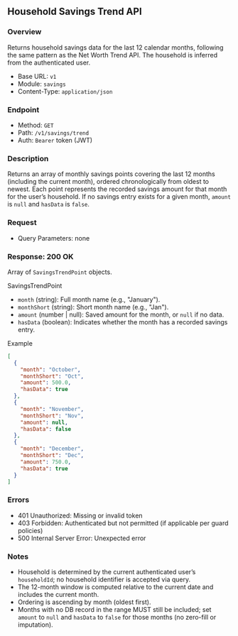 ## Household Savings Trend API

### Overview

Returns household savings data for the last 12 calendar months, following the same pattern as the Net Worth Trend API. The household is inferred from the authenticated user.

- Base URL: `v1`
- Module: `savings`
- Content-Type: `application/json`

### Endpoint

- Method: `GET`
- Path: `/v1/savings/trend`
- Auth: `Bearer` token (JWT)

### Description

Returns an array of monthly savings points covering the last 12 months (including the current month), ordered chronologically from oldest to newest. Each point represents the recorded savings amount for that month for the user’s household. If no savings entry exists for a given month, `amount` is `null` and `hasData` is `false`.

### Request

- Query Parameters: none

### Response: 200 OK

Array of `SavingsTrendPoint` objects.

SavingsTrendPoint

- `month` (string): Full month name (e.g., "January").
- `monthShort` (string): Short month name (e.g., "Jan").
- `amount` (number | null): Saved amount for the month, or `null` if no data.
- `hasData` (boolean): Indicates whether the month has a recorded savings entry.

Example

```json
[
  {
    "month": "October",
    "monthShort": "Oct",
    "amount": 500.0,
    "hasData": true
  },
  {
    "month": "November",
    "monthShort": "Nov",
    "amount": null,
    "hasData": false
  },
  {
    "month": "December",
    "monthShort": "Dec",
    "amount": 750.0,
    "hasData": true
  }
]
```

### Errors

- 401 Unauthorized: Missing or invalid token
- 403 Forbidden: Authenticated but not permitted (if applicable per guard policies)
- 500 Internal Server Error: Unexpected error

### Notes

- Household is determined by the current authenticated user’s `householdId`; no household identifier is accepted via query.
- The 12-month window is computed relative to the current date and includes the current month.
- Ordering is ascending by month (oldest first).
- Months with no DB record in the range MUST still be included; set `amount` to `null` and `hasData` to `false` for those months (no zero-fill or imputation).
